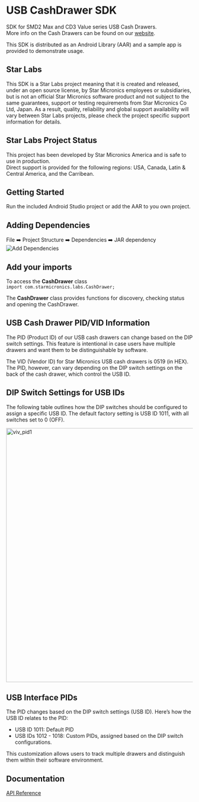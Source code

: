 # USB CashDrawer SDK
SDK for SMD2 Max and CD3 Value series USB Cash Drawers.  
More info on the Cash Drawers can be found on our [website](https://www.starmicronics.com/pages/pos-cash-register-drawers).

This SDK is distributed as an Android Library (AAR) and a sample app is provided to demonstrate usage.  

## Star Labs
This SDK is a Star Labs project meaning that it is created and released, under an open source license, by Star Micronics employees or subsidiaries, but is not an official Star Micronics software product and not subject to the same guarantees, support or testing requirements from Star Micronics Co Ltd, Japan. As a result, quality, reliability and global support availability will vary between Star Labs projects, please check the project specific support information for details.

## Star Labs Project Status
This project has been developed by Star Micronics America and is safe to use in production.  
Direct support is provided for the following regions: USA, Canada, Latin & Central America, and the Carribean. 

## Getting Started

Run the included Android Studio project or add the AAR to you own project.

## Adding Dependencies

File :arrow_right: Project Structure :arrow_right: Dependencies :arrow_right: JAR dependency
![Add Dependencies](https://starmicronics.altervista.org/cashdrawersdk/documentation/images/add-dependencies.jpg)

## Add your imports

To access the **CashDrawer** class  
`import com.starmicronics.labs.CashDrawer;`  

The **CashDrawer** class provides functions for discovery, checking status and opening the CashDrawer.

## USB Cash Drawer PID/VID Information
The PID (Product ID) of our USB cash drawers can change based on the DIP switch settings. This feature is intentional in case users have multiple drawers and want them to be distinguishable by software.

The VID (Vendor ID) for Star Micronics USB cash drawers is 0519 (in HEX). The PID, however, can vary depending on the DIP switch settings on the back of the cash drawer, which control the USB ID.

## DIP Switch Settings for USB IDs
The following table outlines how the DIP switches should be configured to assign a specific USB ID. The default factory setting is USB ID 1011, with all switches set to 0 (OFF).

<img width="685" alt="viv_pid1" src="https://github.com/user-attachments/assets/50049b44-1382-4590-a83f-02e14c975359" />

## USB Interface PIDs
The PID changes based on the DIP switch settings (USB ID). Here’s how the USB ID relates to the PID:

- USB ID 1011: Default PID
- USB IDs 1012 - 1018: Custom PIDs, assigned based on the DIP switch configurations.
  
This customization allows users to track multiple drawers and distinguish them within their software environment.

## Documentation
[API Reference](https://starmicronics.altervista.org/cashdrawersdk/documentation/)
